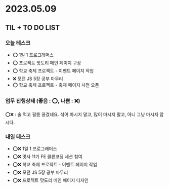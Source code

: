 # 2023.05.09

## TIL + TO DO LIST

### 오늘 테스크

- ⭕ 1일 1 프로그래머스
- ⭕ 프로젝트 맛도리 메인 페이지 구상
- ⭕ 학교 축제 프로젝트 - 이벤트 페이지 작업
- ❌ 모던 JS 5장 공부 마무리
- ⭕ 학교 축제 프로젝트 - 축제 페이지 사전 오픈

### 업무 진행상태 (좋음 : ⭕, 나쁨 : ❌)

⭕❌ : 술 먹고 필름 끊겼네요. 섞어 마시지 말고, 많이 마시지 말고, 아니 그냥 마시지 맙시다.

### 내일 테스크

- ⭕❌ 1일 1 프로그래머스
- ⭕❌ 멋사 11기 FE 클론코딩 세션 참여
- ⭕❌ 학교 축제 프로젝트 - 이벤트 페이지 작업
- ⭕❌ 모던 JS 5장 공부 마무리
- ⭕❌ 프로젝트 맛도리 메인 페이지 디자인
